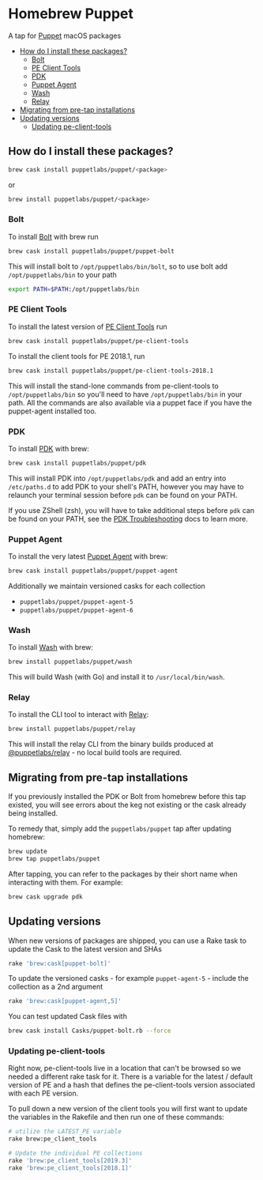 # Homebrew Puppet

A tap for [Puppet](https://puppet.com) macOS packages

- [How do I install these packages?](#how-do-i-install-these-packages)
  - [Bolt](#bolt)
  - [PE Client Tools](#pe-client-tools)
  - [PDK](#pdk)
  - [Puppet Agent](#puppet-agent)
  - [Wash](#wash)
  - [Relay](#relay)
- [Migrating from pre-tap installations](#migrating-from-pre-tap-installations)
- [Updating versions](#updating-versions)
  - [Updating pe-client-tools](#updating-pe-client-tools)

## How do I install these packages?

```bash
brew cask install puppetlabs/puppet/<package>
```

or

```bash
brew install puppetlabs/puppet/<package>
```

### Bolt

To install [Bolt](https://github.com/puppetlabs/bolt) with brew run

```bash
brew cask install puppetlabs/puppet/puppet-bolt
```

This will install bolt to `/opt/puppetlabs/bin/bolt`, so to use bolt add `/opt/puppetlabs/bin` to your path

```bash
export PATH=$PATH:/opt/puppetlabs/bin
```

### PE Client Tools

To install the latest version of [PE Client Tools](https://puppet.com/docs/pe/latest/installing_pe_client_tools.html) run

```bash
brew cask install puppetlabs/puppet/pe-client-tools
```

To install the client tools for PE 2018.1, run

```bash
brew cask install puppetlabs/puppet/pe-client-tools-2018.1
```

This will install the stand-lone commands from pe-client-tools to `/opt/puppetlabs/bin` so you'll need to have `/opt/puppetlabs/bin` in your path. All the commands are also available via a puppet face if you have the puppet-agent installed too.

### PDK

To install [PDK](https://github.com/puppetlabs/pdk) with brew:

```bash
brew cask install puppetlabs/puppet/pdk
```

This will install PDK into `/opt/puppetlabs/pdk` and add an entry into `/etc/paths.d` to add PDK to your
shell's PATH, however you may have to relaunch your terminal session before `pdk` can be found on your PATH.

If you use ZShell (zsh), you will have to take additional steps before `pdk` can be found on your PATH, see
the [PDK Troubleshooting](https://puppet.com/docs/pdk/1.x/pdk_troubleshooting.html#pdk-not-in-zshell-path-on-mac-os-x) docs
to learn more.

### Puppet Agent

To install the very latest [Puppet Agent](https://github.com/puppetlabs/puppet-agent) with brew:

```bash
brew cask install puppetlabs/puppet/puppet-agent
```

Additionally we maintain versioned casks for each collection
- `puppetlabs/puppet/puppet-agent-5`
- `puppetlabs/puppet/puppet-agent-6`

### Wash

To install [Wash](https://github.com/puppetlabs/wash) with brew:

```bash
brew install puppetlabs/puppet/wash
```

This will build Wash (with Go) and install it to `/usr/local/bin/wash`.

### Relay

To install the CLI tool to interact with [Relay](https://relay.sh):

```bash
brew install puppetlabs/puppet/relay
```

This will install the relay CLI from the binary builds produced at 
[@puppetlabs/relay](https://github.com/puppetlabs/relay) - no local build tools are required.

## Migrating from pre-tap installations

If you previously installed the PDK or Bolt from homebrew before this tap existed, you will see errors about the keg not existing or the cask already being installed.

To remedy that, simply add the `puppetlabs/puppet` tap after updating homebrew:

```bash
brew update
brew tap puppetlabs/puppet
```

After tapping, you can refer to the packages by their short name when interacting with them. For example:

```bash
brew cask upgrade pdk
```

## Updating versions

When new versions of packages are shipped, you can use a Rake task to update the Cask to the latest version and SHAs

```bash
rake 'brew:cask[puppet-bolt]'
```

To update the versioned casks - for example `puppet-agent-5` - include the collection as a 2nd argument

```bash
rake 'brew:cask[puppet-agent,5]'
```

You can test updated Cask files with

```bash
brew cask install Casks/puppet-bolt.rb --force
```

### Updating pe-client-tools

Right now, pe-client-tools live in a location that can't be browsed so we needed a different rake task for it. There is a variable for the latest / default version of PE and a hash that defines the pe-client-tools version associated with each PE version.

To pull down a new version of the client tools you will first want to update the variables in the Rakefile and then run one of these commands:

```bash
# utilize the LATEST_PE variable
rake brew:pe_client_tools

# Update the individual PE collections
rake 'brew:pe_client_tools[2019.3]'
rake 'brew:pe_client_tools[2018.1]'
```
